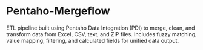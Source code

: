 # Pentaho-Mergeflow
ETL pipeline built using Pentaho Data Integration (PDI) to merge, clean, and transform data from Excel, CSV, text, and ZIP files. Includes fuzzy matching, value mapping, filtering, and calculated fields for unified data output.
